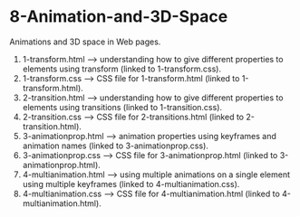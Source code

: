 # 8-Animation-and-3D-Space
Animations and 3D space in Web pages.

  1. 1-transform.html --> understanding how to give different properties to elements using transform (linked to 1-transform.css).
  2. 1-transform.css --> CSS file for 1-transform.html (linked to 1-transform.html).
  3. 2-transition.html --> understanding how to give different properties to elements using transitions (linked to 1-transition.css).
  4. 2-transition.css --> CSS file for 2-transitions.html (linked to 2-transition.html).
  5. 3-animationprop.html --> animation properties using keyframes and animation names (linked to 3-animationprop.css).
  6. 3-animationprop.css --> CSS file for 3-animationprop.html (linked to 3-animationprop.html).
  7. 4-multianimation.html --> using multiple animations on a single element using multiple keyframes (linked to 4-multianimation.css).
  8. 4-multianimation.css --> CSS file for 4-multianimation.html (linked to 4-multianimation.html).
